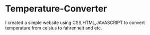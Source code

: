 # Temperature-Converter
I created a simple website using CSS,HTML,JAVASCRIPT to convert temperature from celsius to fahrenheit and etc.
